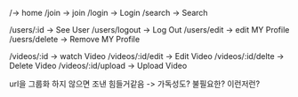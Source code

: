 /-> home
/join -> join
/login -> Login
/search  -> Search

/users/:id -> See User
/users/logout -> Log Out
/users/edit -> edit MY Profile
/uesrs/delete -> Remove  MY Profile 

/videos/:id -> watch Video
/videos/:id/edit -> Edit Video
/videos/:id/delte  -> Delete Video
/videos/:id/upload -> Upload Video


url을 그룹화 하지 않으면 조낸 힘들거같음 -> 가독성도? 불필요한? 이런저런?